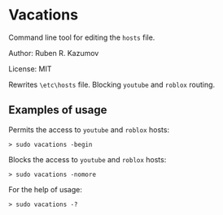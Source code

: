 # Vacations

Command line tool for editing the `hosts` file.

Author: Ruben R. Kazumov

License: MIT

Rewrites `\etc\hosts` file. Blocking `youtube` and `roblox` routing.

## Examples of usage

Permits the access to `youtube` and `roblox` hosts:

```terminal
> sudo vacations -begin
```

Blocks the access to `youtube` and `roblox` hosts:

```terminal
> sudo vacations -nomore
```
For the help of usage:

```terminal
> sudo vacations -?
```
